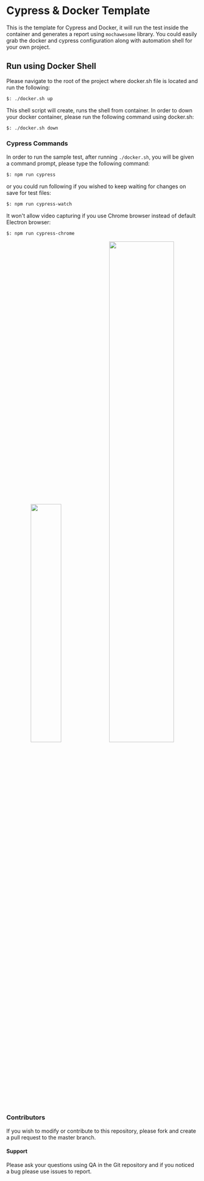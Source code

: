 # Cypress & Docker Template
This is the template for Cypress and Docker, it will run the test inside the container and generates a report using `mochawesome` library. You could easily grab the docker and cypress configuration along with automation shell for your own project.

## Run using Docker Shell
Please navigate to the root of the project where docker.sh file is located and run the following:
```bash
$: ./docker.sh up
```

This shell script will create, runs the shell from container. In order to down your docker container, please run the following command using docker.sh:
```bash
$: ./docker.sh down
```

### Cypress Commands
In order to run the sample test, after running `./docker.sh`, you will be given a command prompt, please type the following command:
```bash
$: npm run cypress
```
or you could run following if you wished to keep waiting for changes on save for test files:
```bash
$: npm run cypress-watch
```

It won't allow video capturing if you use Chrome browser instead of default Electron browser:
```bash
$: npm run cypress-chrome
```

<p align='center'>
<img style='position:relative; width: 40%; left: 0;' src='https://user-images.githubusercontent.com/5575209/45371322-3585d600-b5e2-11e8-8eeb-d1cf41b393dd.png'>
<img style='position:relative; width: 58%; right: 0;' src='https://user-images.githubusercontent.com/5575209/45371029-66b1d680-b5e1-11e8-8c61-2d247d38a738.gif'>
</p>

### Contributors
If you wish to modify or contribute to this repository, please fork and create a pull request to the master branch.

#### Support
Please ask your questions using QA in the Git repository and if you noticed a bug please use issues to report.